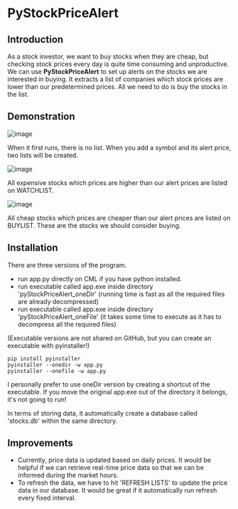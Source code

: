 # PyStockPriceAlert

## Introduction

As a stock investor, we want to buy stocks when they are cheap, but checking stock prices every day is quite time consuming and unproductive. We can use **PyStockPriceAlert** to set up alerts on the stocks we are interested in buying. It extracts a list of companies which stock prices are lower than our predetermined prices. All we need to do is buy the stocks in the list.

## Demonstration

![image](https://user-images.githubusercontent.com/41933169/113233938-51b7f400-926e-11eb-9df5-05551ce61d80.png)

When it first runs, there is no list. When you add a symbol and its alert price, two lists will be created.

![image](https://user-images.githubusercontent.com/41933169/113234102-9e033400-926e-11eb-9bba-79856a98c39b.png)

All expensive stocks which prices are higher than our alert prices are listed on WATCHLIST.

![image](https://user-images.githubusercontent.com/41933169/113234192-cb4fe200-926e-11eb-80a2-824836db2d20.png)

All cheap stocks which prices are cheaper than our alert prices are listed on BUYLIST. These are the stocks we should consider buying.

## Installation

There are three versions of the program.

- run app.py directly on CML if you have python installed.
- run executable called app.exe inside directory 'pyStockPriceAlert_oneDir' (running time is fast as all the required files are already decompressed)
- run executable called app.exe inside directory 'pyStockPriceAlert_oneFile' (it takes some time to execute as it has to decompress all the required files)

(Executable versions are not shared on GitHub, but you can create an executable with pyinstaller!)
```
pip install pyinstaller
pyinstaller --onedir -w app.py
pyinstaller --onefile -w app.py
```

I personally prefer to use oneDir version by creating a shortcut of the executable. If you move the original app.exe out of the directory it belongs, it's not going to run!

In terms of storing data, it automatically create a database called 'stocks.db' within the same directory.

## Improvements

- Currently, price data is updated based on daily prices. It would be helpful if we can retrieve real-time price data so that we can be informed during the market hours.
- To refresh the data, we have to hit 'REFRESH LISTS' to update the price data in our database. It would be great if it automatically run refresh every fixed interval.


